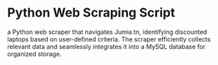# Python Web Scraping Script 
a Python web scraper that navigates Jumia.tn, identifying discounted laptops based on user-defined criteria. The scraper efficiently collects relevant data and seamlessly integrates it into a MySQL database for organized storage.
